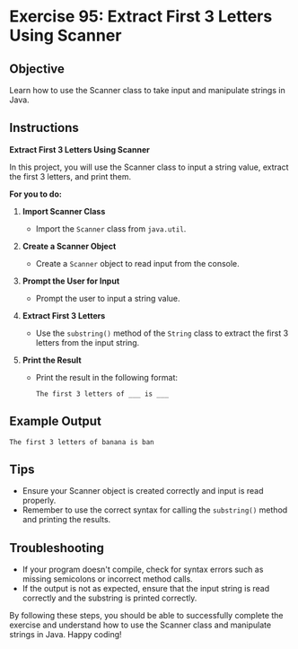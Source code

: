 # Exercise 95: Extract First 3 Letters Using Scanner

## Objective
Learn how to use the Scanner class to take input and manipulate strings in Java.

## Instructions

**Extract First 3 Letters Using Scanner**

In this project, you will use the Scanner class to input a string value, extract the first 3 letters, and print them.

**For you to do:**

1. **Import Scanner Class**
    - Import the `Scanner` class from `java.util`.

2. **Create a Scanner Object**
    - Create a `Scanner` object to read input from the console.

3. **Prompt the User for Input**
    - Prompt the user to input a string value.

4. **Extract First 3 Letters**
    - Use the `substring()` method of the `String` class to extract the first 3 letters from the input string.

5. **Print the Result**
    - Print the result in the following format:
      ```
      The first 3 letters of ___ is ___
      ```

## Example Output
```
The first 3 letters of banana is ban
```

## Tips
- Ensure your Scanner object is created correctly and input is read properly.
- Remember to use the correct syntax for calling the `substring()` method and printing the results.

## Troubleshooting
- If your program doesn't compile, check for syntax errors such as missing semicolons or incorrect method calls.
- If the output is not as expected, ensure that the input string is read correctly and the substring is printed correctly.

By following these steps, you should be able to successfully complete the exercise and understand how to use the Scanner class and manipulate strings in Java. Happy coding!
